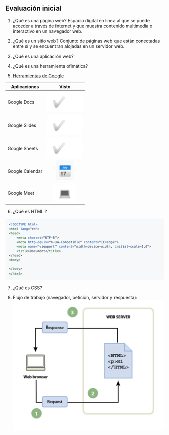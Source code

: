 ## Evaluación inicial 

1. ¿Qué es una página web?
Espacio digital en línea al que se puede acceder a través de internet y que muestra contenido multimedia o interactivo en un navegador web.
2. ¿Qué es un sitio web?
Conjunto de páginas web que están conectadas entre sí y se encuentran alojadas en un servidor web.
3. ¿Qué es una aplicación web?

4. ¿Qué es una herramienta ofimática?

5. [Herramientas de Google](https://www.google.com/intl/es-419/chrome/browser-tools/)

|Aplicaciones|Visto|
|---------------|:------------:|
|Google Docs|![tick](https://github.com/Jmaikelhh28/SMX2_M8_UF1_A2_HidalgoJeanMichael/blob/main/Captura.PNG)|
|Google Slides|![tick](https://github.com/Jmaikelhh28/SMX2_M8_UF1_A2_HidalgoJeanMichael/blob/main/Captura.PNG)|
|Google Sheets|![tick](https://github.com/Jmaikelhh28/SMX2_M8_UF1_A2_HidalgoJeanMichael/blob/main/Captura.PNG)|
|Google Calendar|![tick](https://github.com/Jmaikelhh28/SMX2_M8_UF1_A2_HidalgoJeanMichael/blob/main/Captura2.PNG)|
|Google Meet|![tick](https://github.com/Jmaikelhh28/SMX2_M8_UF1_A2_HidalgoJeanMichael/blob/main/Captura3.PNG)|

6. ¿Qué es HTML ?

![tick](https://github.com/Jmaikelhh28/SMX2_M8_UF1_A2_HidalgoJeanMichael/blob/main/Captura4.PNG)

7. ¿Qué es CSS?

8. Flujo de trabajo (navegador, petición, servidor y respuesta):
![tick](https://github.com/Jmaikelhh28/SMX2_M8_UF1_A2_HidalgoJeanMichael/blob/main/Captura5.PNG)